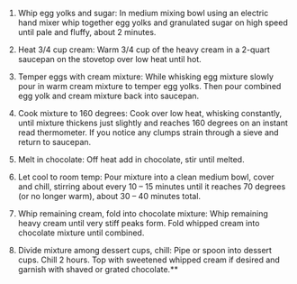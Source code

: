 1. Whip egg yolks and sugar: In medium mixing bowl using an electric hand mixer whip together egg yolks and granulated sugar on high speed until pale and fluffy, about 2 minutes. 
     
  2. Heat 3/4 cup cream: Warm 3/4 cup of the heavy cream in a 2-quart saucepan on the stovetop over low heat    until hot. 

  3. Temper eggs with cream mixture: While whisking egg mixture slowly pour in warm cream mixture to temper egg yolks. Then pour combined egg yolk and cream mixture back into saucepan. 

  4. Cook mixture to 160 degrees: Cook over low heat, whisking constantly, until mixture thickens just slightly and reaches 160 degrees on an instant read thermometer. If you notice any clumps strain through a sieve and return to saucepan. 

  5. Melt in chocolate: Off heat add in chocolate, stir until melted.

  6. Let cool to room temp: Pour mixture into a clean medium bowl, cover and chill, stirring about every 10 – 15 minutes until it reaches 70 degrees (or no longer warm), about 30 – 40 minutes total. 

  7. Whip remaining cream, fold into chocolate mixture: Whip remaining heavy cream until very stiff peaks form. Fold whipped cream into chocolate mixture until combined.

  8. Divide mixture among dessert cups, chill: Pipe or spoon into dessert cups. Chill 2 hours. Top with sweetened whipped cream if desired and garnish with shaved or grated chocolate.**
